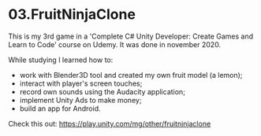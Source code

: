 # 03.FruitNinjaClone
This is my 3rd game in a 'Complete C# Unity Developer: Create Games and Learn to Code' course on Udemy. It was done in november 2020.

While studying I learned how to:
- work with Blender3D tool and created my own fruit model (a lemon);
- interact with player's screen touches;
- record own sounds using the Audacity application;
- implement Unity Ads to make money;
- build an app for Android.

Check this out:
https://play.unity.com/mg/other/fruitninjaclone
